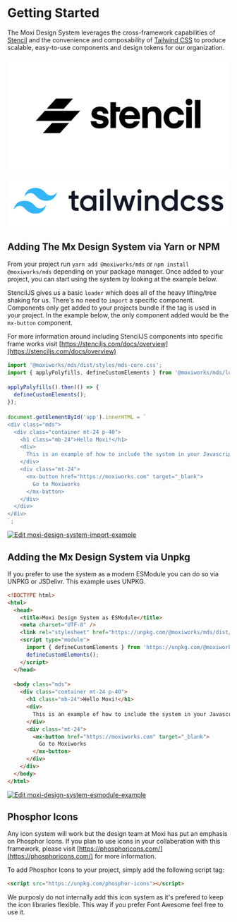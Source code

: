 # Getting Started

The Moxi Design System leverages the cross-framework capabilities of [Stencil](https://stenciljs.com/) and the convenience and composability of [Tailwind CSS](https://tailwindcss.com/)
to produce scalable, easy-to-use components and design tokens for our organization.

<section class="mds">
  <div class="flex h-128 overflow-hidden mb-40">
    <a class="flex items-center w-1/2 bg-white" href="https://stenciljs.com/" target="_blank"><img src="./assets/stencil.png" class="object-contain" alt="Stencil"></a>
    <div class="w-20"></div>
    <a class="flex items-center w-1/2 bg-white" href="https://tailwindcss.com/" target="_blank"><img src="./assets/tailwind.png" class="object-contain" alt="Tailwind CSS"></a>
  </div>
</section>

## Adding The Mx Design System via Yarn or NPM

From your project run `yarn add @moxiworks/mds` or `npm install @moxiworks/mds` depending on your package manager. Once added to your project, you can start using the system by looking at the example below.

StencilJS gives us a basic `loader` which does all of the heavy lifting/tree shaking for us. There's no need to `import` a specific component. Components only get added to your projects bundle if the tag is used in your project. In the example below, the only component added would be the `mx-button` component.

For more information around including StencilJS components into specific frame works visit [https://stenciljs.com/docs/overview](https://stenciljs.com/docs/overview)

```js
import '@moxiworks/mds/dist/styles/mds-core.css';
import { applyPolyfills, defineCustomElements } from '@moxiworks/mds/loader';

applyPolyfills().then(() => {
  defineCustomElements();
});

document.getElementById('app').innerHTML = `
<div class="mds">
  <div class="container mt-24 p-40">
    <h1 class="mb-24">Hello Moxi!</h1>
    <div>
      This is an example of how to include the system in your Javascript project.
    </div>
    <div class="mt-24">
      <mx-button href="https://moxiworks.com" target="_blank">
        Go to Moxiworks
      </mx-button>
    </div>
  </div>
</div>
`;
```

[![Edit moxi-design-system-import-example](https://codesandbox.io/static/img/play-codesandbox.svg)](https://codesandbox.io/s/moxi-design-system-import-example-1ppbe?autoresize=1&fontsize=12&hidenavigation=1&theme=dark)

## Adding the Mx Design System via Unpkg

If you prefer to use the system as a modern ESModule you can do so via UNPKG or JSDelivr. This example uses UNPKG.

```html
<!DOCTYPE html>
<html>
  <head>
    <title>Moxi Design System as ESModule</title>
    <meta charset="UTF-8" />
    <link rel="stylesheet" href="https://unpkg.com/@moxiworks/mds/dist/styles/mds-core.css" />
    <script type="module">
      import { defineCustomElements } from 'https://unpkg.com/@moxiworks/mds/loader/index.es2017.js';
      defineCustomElements();
    </script>
  </head>

  <body class="mds">
    <div class="container mt-24 p-40">
      <h1 class="mb-24">Hello Moxi!</h1>
      <div>
        This is an example of how to include the system in your Javascript project.
      </div>
      <div class="mt-24">
        <mx-button href="https://moxiworks.com" target="_blank">
          Go to Moxiworks
        </mx-button>
      </div>
    </div>
  </body>
</html>
```

[![Edit moxi-design-system-esmodule-example](https://codesandbox.io/static/img/play-codesandbox.svg)](https://codesandbox.io/s/agitated-cannon-tw60n?fontsize=14&hidenavigation=1&theme=dark)

## Phosphor Icons

Any icon system will work but the design team at Moxi has put an emphasis on Phosphor Icons. If you plan to use icons in your collaberation with this framework, please visit [https://phosphoricons.com/](https://phosphoricons.com/) for more information.

To add Phosphor Icons to your project, simply add the following script tag:

```html
<script src="https://unpkg.com/phosphor-icons"></script>
```

We purposly do not internally add this icon system as it's prefered to keep the icon libraries flexible. This way if you prefer Font Awesome feel free to use it.
